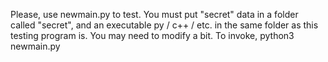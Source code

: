 Please, use newmain.py to test. You must put "secret" data in a folder called "secret", and an executable py / c++ / etc. in the same folder as this testing program is. You may need to modify a bit. To invoke, python3 newmain.py


